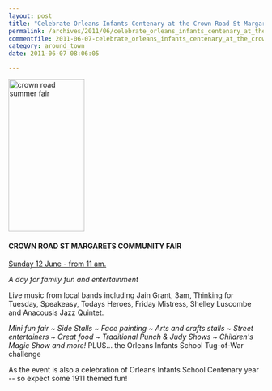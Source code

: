 ```yaml
---
layout: post
title: "Celebrate Orleans Infants Centenary at the Crown Road St Margarets Fair"
permalink: /archives/2011/06/celebrate_orleans_infants_centenary_at_the_crown_r_1.html
commentfile: 2011-06-07-celebrate_orleans_infants_centenary_at_the_crown_r_1
category: around_town
date: 2011-06-07 08:06:05

---
```


<a href="/assets/images/2011/crf_summer-2011.jpg" title="See larger version of - crown road summer fair "><img src="/assets/images/2011/crf_summer-2011_thumb.jpg" width="150" height="300" alt="crown road summer fair " class=" right" /></a>

#### CROWN ROAD ST MARGARETS COMMUNITY FAIR

[Sunday 12 June - from 11 am.](/event/fair/200705142754)

*A day for family fun and entertainment*

Live music from local bands including Jain Grant, 3am, Thinking for Tuesday, Speakeasy, Todays Heroes, Friday Mistress, Shelley Luscombe and Anacousis Jazz Quintet.

<em>Mini fun fair ~ Side Stalls ~ Face painting ~ Arts and crafts stalls ~ Street entertainers ~ Great food ~ Traditional Punch & Judy Shows ~ Children's Magic Show and more!
</em>
PLUS... the Orleans Infants School Tug-of-War challenge

As the event is also a celebration of Orleans Infants School Centenary year -- so expect some 1911 themed fun!
